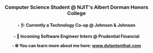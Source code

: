 <h3 align="center">Computer Science Student @ NJIT's Albert Dorman Honors College</h3>

<h4 align="center">
  <p align="center">- 🩺 Currently a Technology Co-op @ Johnson & Johnson</p>
  <p align="center">- 🏢 Incoming Software Engineer Intern @ Prudential Financial</p>
  <p align="center">- 🌐 You can learn more about me here: <a href="https://www.dylantonthat.com">www.dylantonthat.com</a></p>
</h5>
